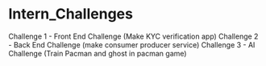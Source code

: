 # Intern_Challenges
Challenge 1 - Front End Challenge (Make KYC verification app)
Challenge 2 - Back End Challenge (make consumer producer service)
Challenge 3 - AI Challenge (Train Pacman and ghost in pacman game)